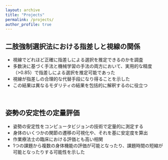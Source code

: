 ```yaml
---
layout: archive
title: "Projects"
permalink: /projects/
author_profile: true
---
```


## 二肢強制選択法における指差しと視線の関係  
* 視線でどれほど正確に指差しによる選択を推定できるのかを調査
* 多数決に基づく手法と機械学習の手法の両方において、実用的な精度（>0.85）で指差しによる選択を推定可能であった
* 視線が指差しの合理的な代替手段になり得ることを示した
* この結果は異なるモダリティの結果を包括的に解釈するのに役立つ

<!-- <img src="../images/proj_2AFC.jpg" title="Posture Evaluation" width="700"> -->

<br>

## 姿勢の安定性の定量評価  
* 姿勢の安定性をコンピュータビジョンの技術で定量的に測定する  
* 身体のいくつかの関節の遷移の可視化や、それを基に安定度を算出
* 作業療法士の臨床における評価とも高い相関
* 1つの課題から複数の身体機能の評価が可能となったり、課題時間の短縮が可能となったりする可能性を示した

<!-- <img src="../images/proj_posture_eval.jpg" title="Posture Evaluation" width="700"> -->
